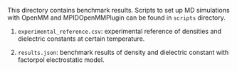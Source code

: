 This directory contains benchmark results. Scripts to set up MD simulations with OpenMM and MPIDOpenMMPlugin can be found in `scripts` directory.

1. `experimental_reference.csv`: experimental reference of densities and dielectric constants at certain temperature.

2. `results.json`: benchmark results of density and dielectric constant with factorpol electrostatic model.
